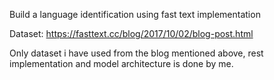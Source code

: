 Build a language identification using fast text implementation 

Dataset: https://fasttext.cc/blog/2017/10/02/blog-post.html

Only dataset i have used from the blog mentioned above, rest implementation and model architecture is done by me.